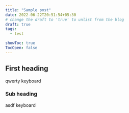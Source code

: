 ```yaml
---
title: "Sample post"
date: 2022-06-22T20:51:54+05:30
# change the draft to 'true' to unlist from the blog
draft: true
tags: 
  - test

showToc: true
TocOpen: false
---
```


## First heading
qwerty keyboard

### Sub heading
asdf keyboard


